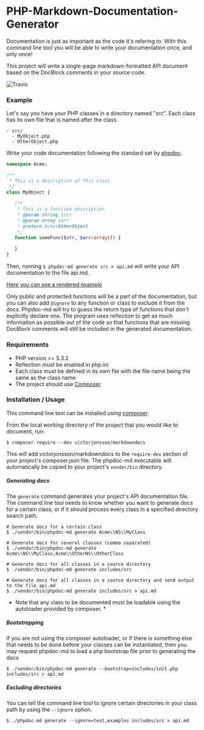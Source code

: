 # PHP-Markdown-Documentation-Generator

Documentation is just as important as the code it's refering to. With this command line tool 
you will be able to write your documentation once, and only once! 

This project will write a single-page markdown-formatted API document based on the DocBlock comments in your source code. 

![Travis](https://travis-ci.org/victorjonsson/PHP-Markdown-Documentation-Generator.svg)

### Example

Let's say you have your PHP classes in a directory named "src". Each class has its own file that is named after the class.

```
- src/
  - MyObject.php
  - OtherObject.php
```

Write your code documentation following the standard set by [phpdoc](http://www.phpdoc.org/). 

```php
namespace Acme;

/**
 * This is a description of this class
 */
class MyObject {
   
   /**
    * This is a function description
    * @param string $str
    * @param array $arr
    * @return Acme\OtherObject
    */
   function someFunc($str, $arr=array()) {
   
   }
}
```

Then, running `$ phpdoc-md generate src > api.md` will write your API documentation to the file api.md.

[Here you can see a rendered example](https://github.com/victorjonsson/PHP-Markdown-Documentation-Generator/blob/master/docs.md)

Only public and protected functions will be a part of the documentation, but you can also add `@ignore` to any function or class to exclude it from the docs. Phpdoc-md will try to guess the return type of functions that don't explicitly declare one. The program uses reflection to get as much information as possible out of the code so that functions that are missing DocBlock comments will still be included in the generated documentation.

### Requirements

- PHP version >= 5.3.2
- Reflection must be enabled in php.ini
- Each class must be defined in its own file with the file name being the same as the class name
- The project should use [Composer](https://getcomposer.org/)

### Installation / Usage

This command line tool can be installed using [composer](https://getcomposer.org/).

From the local working directory of the project that you would like to document, run:
```
$ composer require --dev victorjonsson/markdowndocs
```
This will add victorjonsson/markdowndocs to the `require-dev` section of your project's composer.json file.  The phpdoc-md executable will automatically be copied to your project's `vendor/bin` directory.

##### Generating docs

The `generate` command generates your project's API documentation file. The command line tool needs to know whether you want to generate docs for a certain class, or if it should process every class in a specified directory search path.

```
# Generate docs for a certain class
$ ./vendor/bin/phpdoc-md generate Acme\\NS\\MyClass 

# Generate docs for several classes (comma separated)
$ ./vendor/bin/phpdoc-md generate Acme\\NS\\MyClass,Acme\\OtherNS\\OtherClass 

# Generate docs for all classes in a source directory
$ ./vendor/bin/phpdoc-md generate includes/src

# Generate docs for all classes in a source directory and send output to the file api.md
$ ./vendor/bin/phpdoc-md generate includes/src > api.md
```

* Note that any class to be documented must be loadable using the autoloader provided by composer. *

##### Bootstrapping

If you are not using the composer autoloader, or if there is something else that needs to be done before your classes can be instantiated, then you may request phpdoc-md to load a php bootstrap file prior to generating the docs

`$ ./vendor/bin/phpdoc-md generate --bootstrap=includes/init.php includes/src > api.md`

##### Excluding directories

You can tell the command line tool to ignore certain directories in your class path by using the `--ignore` option.

`$ ./phpdoc-md generate --ignore=test,examples includes/src > api.md`

